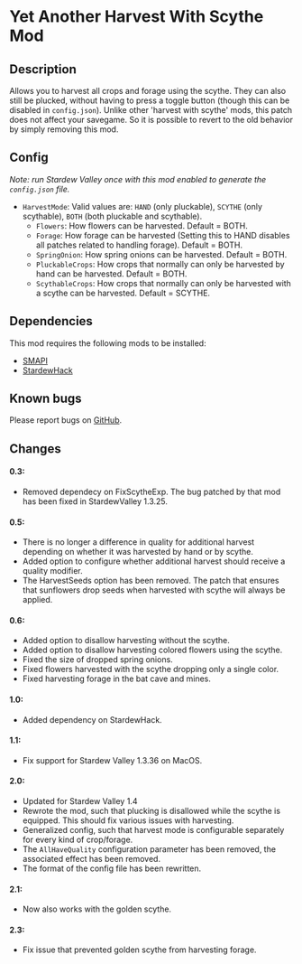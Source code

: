 # Yet Another Harvest With Scythe Mod

## Description
Allows you to harvest all crops and forage using the scythe. They can also still be plucked, without having to press a toggle button (though this can be disabled in `config.json`). Unlike other 'harvest with scythe' mods, this patch does not affect your savegame. So it is possible to revert to the old behavior by simply removing this mod.

## Config
*Note: run Stardew Valley once with this mod enabled to generate the `config.json` file.*

* `HarvestMode`: Valid values are: `HAND` (only pluckable), `SCYTHE` (only scythable), `BOTH` (both pluckable and scythable).
  * `Flowers`: How flowers can be harvested. Default = BOTH.
  * `Forage`:  How forage can be harvested (Setting this to HAND disables all patches related to handling forage). Default = BOTH.
  * `SpringOnion`: How spring onions can be harvested. Default = BOTH.
  * `PluckableCrops`: How crops that normally can only be harvested by hand can be harvested. Default = BOTH.
  * `ScythableCrops`: How crops that normally can only be harvested with a scythe can be harvested. Default = SCYTHE.

## Dependencies
This mod requires the following mods to be installed:

* [SMAPI](https://www.nexusmods.com/stardewvalley/mods/2400)
* [StardewHack](https://www.nexusmods.com/stardewvalley/mods/3213)

## Known bugs
Please report bugs on [GitHub](https://github.com/bcmpinc/StardewHack/issues).

## Changes
#### 0.3:
* Removed dependecy on FixScytheExp. The bug patched by that mod has been fixed in StardewValley 1.3.25.

#### 0.5:
* There is no longer a difference in quality for additional harvest depending on whether it was harvested by hand or by scythe.
* Added option to configure whether additional harvest should receive a quality modifier.
* The HarvestSeeds option has been removed. The patch that ensures that sunflowers drop seeds when harvested with scythe will always be applied.

#### 0.6:
* Added option to disallow harvesting without the scythe.
* Added option to disallow harvesting colored flowers using the scythe.
* Fixed the size of dropped spring onions.
* Fixed flowers harvested with the scythe dropping only a single color.
* Fixed harvesting forage in the bat cave and mines. 

#### 1.0:
* Added dependency on StardewHack.

#### 1.1:
* Fix support for Stardew Valley 1.3.36 on MacOS.

#### 2.0:
* Updated for Stardew Valley 1.4
* Rewrote the mod, such that plucking is disallowed while the scythe is equipped. This should fix various issues with harvesting.
* Generalized config, such that harvest mode is configurable separately for every kind of crop/forage.
* The `AllHaveQuality` configuration parameter has been removed, the associated effect has been removed.
* The format of the config file has been rewritten.

#### 2.1:
* Now also works with the golden scythe.

#### 2.3:
* Fix issue that prevented golden scythe from harvesting forage.
